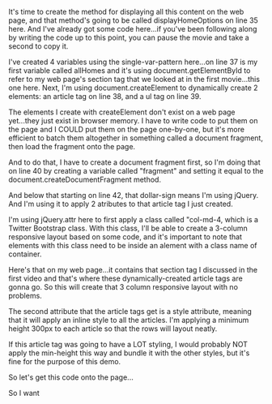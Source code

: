 It's time to create the method for displaying all this content on the web page, and that method's going to be called displayHomeOptions on line 35 here. And I've already got some code here...if you've been following along by writing the code up to this point, you can pause the movie and take a second to copy it.

I've created 4 variables using the single-var-pattern here...on line 37 is my first variable called allHomes and it's using document.getElementById to refer to my web page's section tag that we looked at in the first movie...this one here. Next, I'm using document.createElement to dynamically create 2 elements: an article tag on line 38, and a ul tag on line 39.

The elements I create with createElement don't exist on a web page yet...they just exist in browser memory. I have to write code to put them on the page and I COULD put them on the page one-by-one, but it's more efficient to batch them altogether in something called a document fragment, then load the fragment onto the page.

And to do that, I have to create a document fragment first, so I'm doing that on line 40 by creating a variable called "fragment" and setting it equal to the document.createDocumentFragment method.

And below that starting on line 42, that dollar-sign means I'm using jQuery. And I'm using it to apply 2 atributes to that article tag I just created.

I'm using jQuery.attr here to first apply a class called "col-md-4, which is a Twitter Bootstrap class. With this class, I'll be able to create a 3-column responsive layout based on some code, and it's important to note that elements with this class need to be inside an alement with a class name of container.

Here's that on my web page...it contains that section tag I discussed in the first video and that's where these dynamically-created article tags are gonna go.  So this will create that 3 column responsive layout with no problems.

The second attribute that the article tags get is a style attribute, meaning that it will apply an inline style to all the articles.  I'm applying a minimum height 300px to each article so that the rows will layout neatly.

If this article tag was going to have a LOT styling, I would probably NOT apply the min-height this way and bundle it with the other styles, but it's fine for the purpose of this demo.

So let's get this code onto the page...

So I want 
